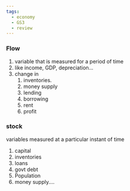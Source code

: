 ```yaml
---
tags:
  - economy
  - GS3
  - review
---
```

### Flow
1. variable that is measured for a period of time
2. like income, GDP, depreciation...
3. change in 
	1. inventories.
	2. money supply
	3. lending
	4. borrowing
	5. rent 
	6. profit

### stock
variables measured at a particular instant of time
1. capital
2. inventories
3. loans
4. govt debt
5. Population
6. money supply....